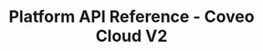 ---
layout: redoc_page
title: Platform API Reference - Coveo Cloud V2
categories: api_docs
swagger: ../../api_docs/Platform.yml
permalink: ../../pages/api_explorer/Platform
ghPagesSiteName: /cloudv2-docs-site
---
